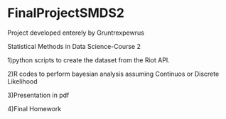 # FinalProjectSMDS2

Project developed enterely by Gruntrexpewrus

Statistical Methods in Data Science-Course 2

1)python scripts to create the dataset from the Riot API.

2)R codes to perform bayesian analysis assuming Continuos or Discrete Likelihood

3)Presentation in pdf

4)Final Homework

